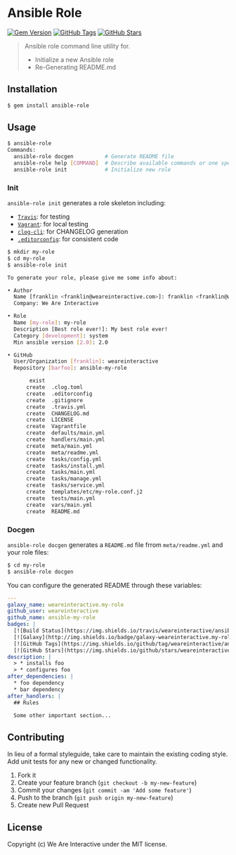 # Ansible Role

[![Gem Version](https://badge.fury.io/rb/ansible-role.svg)](http://badge.fury.io/rb/ansible-role)
[![GitHub Tags](https://img.shields.io/github/tag/weareinteractive/gem-ansible-role.svg)](https://github.com/weareinteractive/gem-ansible-role)
[![GitHub Stars](https://img.shields.io/github/stars/weareinteractive/gem-ansible-role.svg)](https://github.com/weareinteractive/gem-ansible-role)


> Ansible role command line utility for.
>
> * Initialize a new Ansible role
> * Re-Generating README.md

## Installation

```bash
$ gem install ansible-role
```

## Usage

```bash
$ ansible-role
Commands:
  ansible-role docgen          # Generate README file
  ansible-role help [COMMAND]  # Describe available commands or one specific command
  ansible-role init            # Initialize new role
```

### Init

`ansible-role init` generates a role skeleton including:

* [`Travis`](https://travis-ci.org): for testing
* [`Vagrant`](http://www.vagrantup.com): for local testing
* [`clog-cli`](https://github.com/clog-tool/clog-cli): for CHANGELOG generation
* [`.editorconfig`](http://editorconfig.org/): for consistent code

```bash
$ mkdir my-role
$ cd my-role
$ ansible-role init

To generate your role, please give me some info about:

• Author
  Name [franklin <franklin@weareinteractive.com>]: franklin <franklin@weareinteractive.com
  Company: We Are Interactive

• Role
  Name [my-role]: my-role
  Description [Best role ever!]: My best role ever!
  Category [development]: system
  Min ansible version [2.0]: 2.0

• GitHub
  User/Organization [franklin]: weareinteractive
  Repository [barfoo]: ansible-my-role

       exist
      create  .clog.toml
      create  .editorconfig
      create  .gitignore
      create  .travis.yml
      create  CHANGELOG.md
      create  LICENSE
      create  Vagrantfile
      create  defaults/main.yml
      create  handlers/main.yml
      create  meta/main.yml
      create  meta/readme.yml
      create  tasks/config.yml
      create  tasks/install.yml
      create  tasks/main.yml
      create  tasks/manage.yml
      create  tasks/service.yml
      create  templates/etc/my-role.conf.j2
      create  tests/main.yml
      create  vars/main.yml
      create  README.md
```

### Docgen

`ansible-role docgen` generates a `README.md` file frrom `meta/readme.yml` and your role files:

```bash
$ cd my-role
$ ansible-role docgen

```

You can configure the generated README through these variables:

```yaml
---
galaxy_name: weareinteractive.my-role
github_user: weareinteractive
github_name: ansible-my-role
badges: |
  [![Build Status](https://img.shields.io/travis/weareinteractive/ansible-my-role.svg)](https://travis-ci.org/weareinteractive/ansible-my-role)
  [![Galaxy](http://img.shields.io/badge/galaxy-weareinteractive.my-role-blue.svg)](https://galaxy.ansible.com/weareinteractive/my-role)
  [![GitHub Tags](https://img.shields.io/github/tag/weareinteractive/ansible-my-role.svg)](https://github.com/weareinteractive/ansible-my-role)
  [![GitHub Stars](https://img.shields.io/github/stars/weareinteractive/ansible-my-role.svg)](https://github.com/weareinteractive/ansible-my-role)
description: |
  > * installs foo
  > * configures foo
after_dependencies: |
  * foo dependency
  * bar dependency
after_handlers: |
  ## Rules

  Some other important section...
```

## Contributing
In lieu of a formal styleguide, take care to maintain the existing coding style. Add unit tests for any new or changed functionality.

1. Fork it
2. Create your feature branch (`git checkout -b my-new-feature`)
3. Commit your changes (`git commit -am 'Add some feature'`)
4. Push to the branch (`git push origin my-new-feature`)
5. Create new Pull Request

## License
Copyright (c) We Are Interactive under the MIT license.
